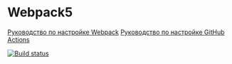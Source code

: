 # Webpack5

[Руководство по настройке Webpack](https://webpack.js.org/guides/)
[Руководство по настройке GitHub Actions](https://docs.github.com/en/actions/quickstart)

[![Build status](https://ci.appveyor.com/api/projects/status/s3pq2btk4b2bnkm5?svg=true)](https://ci.appveyor.com/project/lunalexandra/testing)

